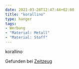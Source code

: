 ```yaml
---
date: 2021-03-28T12:47:44+02:00
title: "korallino"
type: hanger
tags:
- Werbung
- "Material: Metall"
- "Material: Stoff"
---
```

korallino

<div class="source">Gefunden bei <a href="http://www.zeitzeug.de/">Zeitzeug</a></div>

